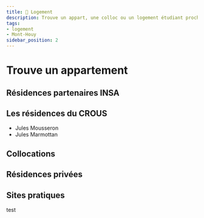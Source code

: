 ```yaml
---
title: 🏡 Logement
description: Trouve un appart, une colloc ou un logement étudiant proche du Campus
tags:
- logement
- Mont-Houy
sidebar_position: 2
---
```


# Trouve un appartement

## Résidences partenaires INSA



## Les résidences du CROUS
- Jules Mousseron
- Jules Marmottan

## Collocations


## Résidences privées

## Sites pratiques




test